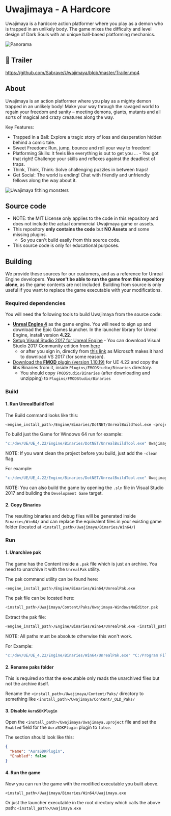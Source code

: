 # Uwajimaya - A Hardcore

Uwajimaya is a hardcore action platformer where you play as a demon who is trapped in an unlikely body. The game mixes the difficulty and level design of Dark Souls with an unique ball-based platforming mechanics.

![Panorama](https://user-images.githubusercontent.com/1269608/110971201-3b033900-8363-11eb-80ef-c98ff6442cf0.jpg)

## 🎥 Trailer

https://github.com/Sabrave/Uwajimaya/blob/master/Trailer.mp4

## About

Uwajimaya is an action platformer where you play as a mighty demon trapped in an unlikely body! Make your way through the ravaged world to regain your freedom and sanity – meeting demons, giants, mutants and all sorts of magical and crazy creatures along the way.

Key Features:

- Trapped in a Ball: Explore a tragic story of loss and desperation hidden behind a comic tale.
- Sweet Freedom: Run, jump, bounce and roll your way to freedom!
- Platforming Skills: It feels like everything is out to get you … - You got that right! Challenge your skills and reflexes against the deadliest of traps.
- Think, Think, Think: Solve challenging puzzles in between traps!
- Get Social: The world is ending! Chat with friendly and unfriendly fellows along the way about it.

![Uwajimaya fithing monsters](https://user-images.githubusercontent.com/1269608/110970459-73564780-8362-11eb-8ce1-aa880362cbd9.jpg)

## Source code

- NOTE: the MIT License only applies to the code in this repository and does not include the actual commercial Uwajimaya game or assets.
- This repository **only contains the code** but **NO Assets** and some missing plugins.
  - So you can't build easily from this source code.
- This source code is only for educational purposes.

## Building

We provide these sources for our customers, and as a reference for Unreal Engine developers. **You won't be able to run the game from this repository alone**, as the game contents are not included. Building from source is only useful if you want to replace the game executable with your modifications.

### Required dependencies

You will need the following tools to build Uwajimaya from the source code:

- **[Unreal Engine 4](https://www.unrealengine.com/)** as the game engine. You will need to sign up and download the Epic Games launcher. In the launcher library for Unreal Engine, install version **4.22**.
- [Setup Visual Studio 2017 for Unreal Engine](https://docs.unrealengine.com/en-US/Programming/Development/VisualStudioSetup/index.html) - You can download Visual Studio 2017 Community edition from [here](https://visualstudio.microsoft.com/vs/older-downloads/)
  - or after you sign in, directly from [this link](https://my.visualstudio.com/Downloads?q=visual%20studio%202017&wt.mc_id=o~msft~vscom~older-downloads) as Microsoft makes it hard to download VS 2017 (for some reason).
- [Download the **FMOD** plugin (version 1.10.19)](https://www.fmod.com/download) for UE 4.22 and copy the libs Binaries from it, inside `Plugins/FMODStudio/Binaries` directory.
  - You should copy `FMODStudio/Binaries` (after downloading and unzipping) to `Plugins/FMODStudio/Binaries`

### Build

#### 1. Run UnrealBuildTool

The Build command looks like this:

```sh
<engine_install_path>/Engine/Binaries/DotNET/UnrealBuildTool.exe <project_name><target_type> <platform> <build_type> -project=<uproject_absolute_file_path> -progress
```

To build just the Game for Windows 64 run for example:

```sh
"c:/dev/UE/UE_4.22/Engine/Binaries/DotNET/UnrealBuildTool.exe" Uwajimaya Win64 Development -project="C:/dev/Uwajimaya/Uwajimaya.uproject" -progress
```

NOTE: If you want clean the project before you build, just add the `-clean` flag.

For example:

```sh
"c:/dev/UE/UE_4.22/Engine/Binaries/DotNET/UnrealBuildTool.exe" Uwajimaya Win64 Development -project="C:/dev/Uwajimaya/Uwajimaya.uproject" -progress -clean
```

NOTE: You can also build the game by opening the `.sln` file in Visual Studio 2017 and building the `Development Game` target.

#### 2. Copy Binaries

The resulting binaries and debug files will be generated inside `Binaries/Win64/` and can replace the equivalent files in your existing game folder (located at `<install_path>/Uwajimaya/Binaries/Win64/`)

### Run

#### 1. Unarchive pak

The game has the Content inside a `.pak` file which is just an archive. You need to unarchive it with the `UnrealPak` utility.

The pak command utility can be found here:

```sh
<engine_install_path>/Engine/Binaries/Win64/UnrealPak.exe
```

The pak file can be located here:

```sh
<install_path>/Uwajimaya/Content/Paks/Uwajimaya-WindowsNoEditor.pak
```

Extract the pak file:

```sh
<engine_install_path>/Engine/Binaries/Win64/UnrealPak.exe <install_path>/Uwajimaya/Content/Paks/Uwajimaya-WindowsNoEditor.pak -Extract <install_path>
```

NOTE: All paths must be absolute otherwise this won't work.

For Example:

```sh
"c:/dev/UE/UE_4.22/Engine/Binaries/Win64/UnrealPak.exe" "C:/Program Files (x86)/Steam/steamapps/common/Uwajimaya/Uwajimaya/Content/Paks/Uwajimaya-WindowsNoEditor.pak" -Extract "C:/Program Files (x86)/Steam/steamapps/common/Uwajimaya/"
```

#### 2. Rename paks folder

This is required so that the executable only reads the unarchived files but not the archive itself.

Rename the `<install_path>/Uwajimaya/Content/Paks/` directory to something like `<install_path>/Uwajimaya/Content/_OLD_Paks/`

#### 3. Disable `AuraSDKPlugin`

Open the `<install_path>/Uwajimaya/Uwajimaya.uproject` file and set the `Enabled` field for the `AuraSDKPlugin` plugin to `false`.

The section should look like this:

```json
{
  "Name": "AuraSDKPlugin",
  "Enabled": false
}
```

#### 4. Run the game

Now you can run the game with the modified executable you built above.

`<install_path>/Uwajimaya/Binaries/Win64/Uwajimaya.exe`

Or just the launcher executable in the root directory which calls the above path:
`<install_path>/Uwajimaya.exe`
